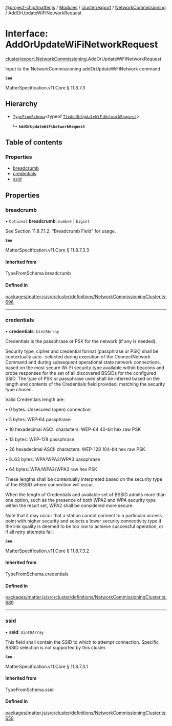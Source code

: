 [@project-chip/matter.js](../README.md) / [Modules](../modules.md) / [cluster/export](../modules/cluster_export.md) / [NetworkCommissioning](../modules/cluster_export.NetworkCommissioning.md) / AddOrUpdateWiFiNetworkRequest

# Interface: AddOrUpdateWiFiNetworkRequest

[cluster/export](../modules/cluster_export.md).[NetworkCommissioning](../modules/cluster_export.NetworkCommissioning.md).AddOrUpdateWiFiNetworkRequest

Input to the NetworkCommissioning addOrUpdateWiFiNetwork command

**`See`**

MatterSpecification.v11.Core § 11.8.7.3

## Hierarchy

- [`TypeFromSchema`](../modules/tlv_export.md#typefromschema)\<typeof [`TlvAddOrUpdateWiFiNetworkRequest`](../modules/cluster_export.NetworkCommissioning.md#tlvaddorupdatewifinetworkrequest)\>

  ↳ **`AddOrUpdateWiFiNetworkRequest`**

## Table of contents

### Properties

- [breadcrumb](cluster_export.NetworkCommissioning.AddOrUpdateWiFiNetworkRequest.md#breadcrumb)
- [credentials](cluster_export.NetworkCommissioning.AddOrUpdateWiFiNetworkRequest.md#credentials)
- [ssid](cluster_export.NetworkCommissioning.AddOrUpdateWiFiNetworkRequest.md#ssid)

## Properties

### breadcrumb

• `Optional` **breadcrumb**: `number` \| `bigint`

See Section 11.8.7.1.2, “Breadcrumb Field” for usage.

**`See`**

MatterSpecification.v11.Core § 11.8.7.3.3

#### Inherited from

TypeFromSchema.breadcrumb

#### Defined in

[packages/matter.js/src/cluster/definitions/NetworkCommissioningCluster.ts:696](https://github.com/project-chip/matter.js/blob/5f71eedebdb9fa54338bde320c311bb359b7455d/packages/matter.js/src/cluster/definitions/NetworkCommissioningCluster.ts#L696)

___

### credentials

• **credentials**: `Uint8Array`

Credentials is the passphrase or PSK for the network (if any is needed).

Security type, cipher and credential format (passphrase or PSK) shall be contextually auto- selected during
execution of the ConnectNetwork Command and during subsequent operational state network connections, based
on the most secure Wi-Fi security type available within beacons and probe responses for the set of all
discovered BSSIDs for the configured SSID. The type of PSK or passphrase used shall be inferred based on the
length and contents of the Credentials field provided, matching the security type chosen.

Valid Credentials length are:

  • 0 bytes: Unsecured (open) connection

  • 5 bytes: WEP-64 passphrase

  • 10 hexadecimal ASCII characters: WEP-64 40-bit hex raw PSK

  • 13 bytes: WEP-128 passphrase

  • 26 hexadecimal ASCII characters: WEP-128 104-bit hex raw PSK

  • 8..63 bytes: WPA/WPA2/WPA3 passphrase

  • 64 bytes: WPA/WPA2/WPA3 raw hex PSK

These lengths shall be contextually interpreted based on the security type of the BSSID where connection
will occur.

When the length of Credentials and available set of BSSID admits more than one option, such as the presence
of both WPA2 and WPA security type within the result set, WPA2 shall be considered more secure.

Note that it may occur that a station cannot connect to a particular access point with higher security and
selects a lower security connectivity type if the link quality is deemed to be too low to achieve successful
operation, or if all retry attempts fail.

**`See`**

MatterSpecification.v11.Core § 11.8.7.3.2

#### Inherited from

TypeFromSchema.credentials

#### Defined in

[packages/matter.js/src/cluster/definitions/NetworkCommissioningCluster.ts:689](https://github.com/project-chip/matter.js/blob/5f71eedebdb9fa54338bde320c311bb359b7455d/packages/matter.js/src/cluster/definitions/NetworkCommissioningCluster.ts#L689)

___

### ssid

• **ssid**: `Uint8Array`

This field shall contain the SSID to which to attempt connection. Specific BSSID selection is not supported
by this cluster.

**`See`**

MatterSpecification.v11.Core § 11.8.7.3.1

#### Inherited from

TypeFromSchema.ssid

#### Defined in

[packages/matter.js/src/cluster/definitions/NetworkCommissioningCluster.ts:650](https://github.com/project-chip/matter.js/blob/5f71eedebdb9fa54338bde320c311bb359b7455d/packages/matter.js/src/cluster/definitions/NetworkCommissioningCluster.ts#L650)
